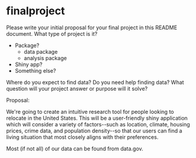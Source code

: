 # finalproject

Please write your initial proposal for your final project in this README document. What type of project is it? 

- Package?
    - data package
    - analysis package
- Shiny app? 
- Something else?

Where do you expect to find data? Do you need help finding data? What question will your project answer or purpose will it solve?

Proposal:

We're going to create an intuitive research tool for people looking to relocate in the United States. This will be a user-friendly shiny application which will consider a variety of factors--such as location, climate, housing prices, crime data, and population density--so that our users can find a living situation that most closely aligns with their preferences.

Most (if not all) of our data can be found from data.gov.
